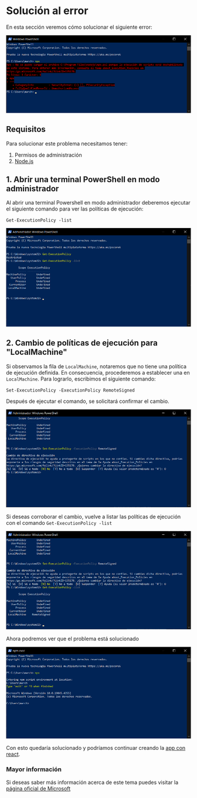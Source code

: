 # Solución al error

En esta sección veremos cómo solucionar el siguiente error:

![](/imagenes/politicasEjecucion1.png)

## Requisitos

Para solucionar este problema necesitamos tener:

1. Permisos de administración
2. [Node.js](/Guias/Guia%20de%20instalacion%20nodeJS.md)

## 1. Abrir una terminal PowerShell en modo administrador

Al abrir una terminal Powershell en modo administrador deberemos ejecutar el siguiente comando para ver las políticas de ejecución:

    Get-ExecutionPolicy -list

![](/imagenes/politicasEjecucion2.png)

## 2. Cambio de políticas de ejecución para "LocalMachine"

Si observamos la fila de `LocalMachine`, notaremos que no tiene una política de ejecución definida. En consecuencia, procederemos a establecer una en `LocalMachine`. Para lograrlo, escribimos el siguiente comando:

    Set-ExecutionPolicy -ExecutionPolicy RemoteSigned

Después de ejecutar el comando, se solicitará confirmar el cambio.

![](/imagenes/politicasEjecucion3.png)

Si deseas corroborar el cambio, vuelve a listar las políticas de ejecución con el comando `Get-ExecutionPolicy -list`

![](/imagenes/politicasEjecucion4.png)

Ahora podremos ver que el problema está solucionado

![](/imagenes/politicasEjecucion5.png)

Con esto quedaría solucionado y podríamos continuar creando la [app con react](/Guias/Guia%20de%20creacion%20de%20una%20app%20con%20React.md).

### Mayor información

Si deseas saber más información acerca de este tema puedes visitar la [página oficial de Microsoft](https://learn.microsoft.com/es-mx/powershell/module/microsoft.powershell.core/about/about_execution_policies?view=powershell-7.4)